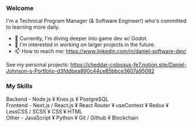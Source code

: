 ### Welcome

I'm a Technical Program Manager (& Software Engineer!) who's committed to learning more daily.

- 🔭 Currently, I'm diving deeper into game dev w/ Godot.
- 🌱 I'm interested in working on larger projects in the future.
- 📫 How to reach me: https://www.linkedin.com/in/daniel-software-dev/

See my personal projects: https://cheddar-colossus-fe7.notion.site/Daniel-Johnson-s-Portfolio-d3fddbea890c44ce85bbce3607a95082

### My Skills

Backend - Node.js ¥ Knex.js ¥ PostgreSQL </br>
Frontend - Next.js / React.js ¥ React Router ¥ useContext ¥ Redux ¥ LessCSS / SCSS ¥ CSS ¥ HTML </br>
Other - JavaScript ¥ Python ¥ Git / Github ¥ Blockchain

<!--
**daniel-j-dev/daniel-j-dev** is a ✨ _special_ ✨ repository because its `README.md` (this file) appears on your GitHub profile.

Here are some ideas to get you started:

- 🔭 I’m currently working on ...
- 🌱 I’m currently learning ...
- 👯 I’m looking to collaborate on ...
- 🤔 I’m looking for help with ...
- 💬 Ask me about ...
- 📫 How to reach me: ...
- 😄 Pronouns: ...
- ⚡ Fun fact: ...
-->
